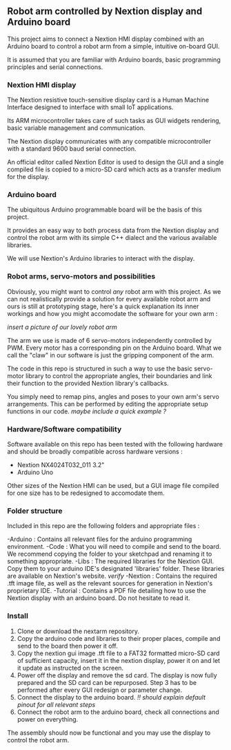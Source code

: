 ## Robot arm controlled by Nextion display and Arduino board

This project aims to connect a Nextion HMI display combined with an Arduino board to control a robot arm from a simple, intuitive on-board GUI.

It is assumed that you are familiar with Arduino boards, basic programming principles and serial connections.

### Nextion HMI display

The Nextion resistive touch-sensitive display card is a Human Machine Interface designed to interface with small IoT applications. 

Its ARM microcontroller takes care of such tasks as GUI widgets rendering, basic variable management and communication.

The Nextion display communicates with any compatible microcontroller with a standard 9600 baud serial connection.

An official editor called Nextion Editor is used to design the GUI and a single compiled file is copied to a micro-SD card which acts as a transfer medium for the display.

### Arduino board

The ubiquitous Arduino programmable board will be the basis of this project.

It provides an easy way to both process data from the Nextion display and control the robot arm with its simple C++ dialect and the various available libraries.

We will use Nextion's Arduino libraries to interact with the display.

### Robot arms, servo-motors and possibilities

Obviously, you might want to control *any* robot arm with this project. As we can not realistically provide a solution for every available robot arm and ours is still at prototyping stage, here's a quick explanation its inner workings and how you might accomodate the software for your own arm :

*insert a picture of our lovely robot arm*

The arm we use is made of 6 servo-motors independently controlled by PWM. Every motor has a corresponding pin on the Arduino board. What we call the "claw" in our software is just the gripping component of the arm.

The code in this repo is structured in such a way to use the basic servo-motor library to control the appropriate angles, their boundaries and link their function to the provided Nextion library's callbacks.

You simply need to remap pins, angles and poses to your own arm's servo arrangements. This can be performed by editing the appropriate setup functions in our code. *maybe include a quick example ?*


### Hardware/Software compatibility

Software available on this repo has been tested with the following hardware and should be broadly compatible across hardware versions :

- Nextion NX4024T032_011 3.2"
- Arduino Uno 

Other sizes of the Nextion HMI can be used, but a GUI image file compiled for one size has to be redesigned to accomodate them.

### Folder structure

Included in this repo are the following folders and appropriate files :

-Arduino : Contains all relevant files for the arduino programming environment.
 -Code : What you will need to compile and send to the board. We recommend copying the folder to your sketchpad and renaming it to something appropriate.
 -Libs : The required libraries for the Nextion GUI. Copy them to your arduino IDE's designated 'libraries' folder. These libraries are available on Nextion's website. *verify*
-Nextion : Contains the required .tft image file, as well as the relevant sources for generation in Nextion's proprietary IDE.
-Tutorial : Contains a PDF file detailing how to use the Nextion display with an arduino board. Do not hesitate to read it.

### Install

1. Clone or download the nextarm repository.
2. Copy the arduino code and libraries to their proper places, compile and send to the board then power it off.
3. Copy the nextion gui image .tft file to a FAT32 formatted micro-SD card of sufficient capacity, insert it in the nextion display, power it on and let it update as instructed on the screen.
4. Power off the display and remove the sd card. The display is now fully prepared and the SD card can be repurposed. Step 3 has to be performed after every GUI redesign or parameter change.
5. Connect the display to the arduino board. *!! should explain default pinout for all relevant steps*
6. Connect the robot arm to the arduino board, check all connections and power on everything.

The assembly should now be functional and you may use the display to control the robot arm.

